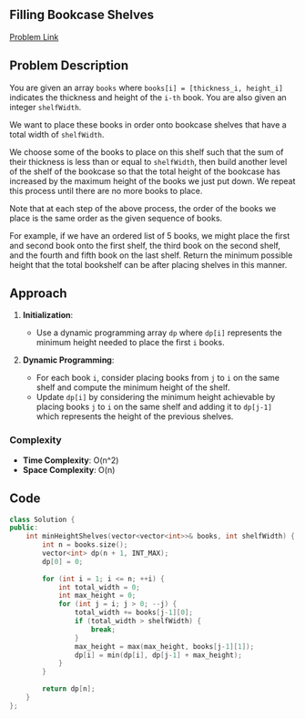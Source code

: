 ## Filling Bookcase Shelves
[Problem Link](https://leetcode.com/problems/filling-bookcase-shelves/description/)

## Problem Description

You are given an array `books` where `books[i] = [thickness_i, height_i]` indicates the thickness and height of the `i-th` book. You are also given an integer `shelfWidth`.

We want to place these books in order onto bookcase shelves that have a total width of `shelfWidth`.

We choose some of the books to place on this shelf such that the sum of their thickness is less than or equal to `shelfWidth`, then build another level of the shelf of the bookcase so that the total height of the bookcase has increased by the maximum height of the books we just put down. We repeat this process until there are no more books to place.

Note that at each step of the above process, the order of the books we place is the same order as the given sequence of books.

For example, if we have an ordered list of 5 books, we might place the first and second book onto the first shelf, the third book on the second shelf, and the fourth and fifth book on the last shelf.
Return the minimum possible height that the total bookshelf can be after placing shelves in this manner.

## Approach

1. **Initialization**:
    - Use a dynamic programming array `dp` where `dp[i]` represents the minimum height needed to place the first `i` books.

2. **Dynamic Programming**:
    - For each book `i`, consider placing books from `j` to `i` on the same shelf and compute the minimum height of the shelf.
    - Update `dp[i]` by considering the minimum height achievable by placing books `j` to `i` on the same shelf and adding it to `dp[j-1]` which represents the height of the previous shelves.

### Complexity

- **Time Complexity**: O(n^2)
- **Space Complexity**: O(n)

## Code

```cpp
class Solution {
public:
    int minHeightShelves(vector<vector<int>>& books, int shelfWidth) {
        int n = books.size();
        vector<int> dp(n + 1, INT_MAX);
        dp[0] = 0;
        
        for (int i = 1; i <= n; ++i) {
            int total_width = 0;
            int max_height = 0;
            for (int j = i; j > 0; --j) {
                total_width += books[j-1][0];
                if (total_width > shelfWidth) {
                    break;
                }
                max_height = max(max_height, books[j-1][1]);
                dp[i] = min(dp[i], dp[j-1] + max_height);
            }
        }
        
        return dp[n];
    }
};
```